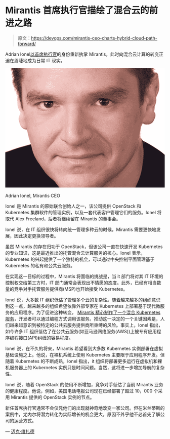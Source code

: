 # Mirantis 首席执行官描绘了混合云的前进之路

> 原文：<https://devops.com/mirantis-ceo-charts-hybrid-cloud-path-forward/>

Adrian Ionel[以首席执行官](https://globenewswire.com/news-release/2018/01/25/1305162/0/en/Co-Founder-Adrian-Ionel-Returns-to-Mirantis-to-Lead-Company-Beyond-Private-Cloud.html)的身份重新执掌 Mirantis，此时向混合云计算的转变正迫在眉睫地成为日常 IT 现实。

![](img/10692fe1599c02219e86341a8486bf9a.png)

Adrian Ionel, Mirantis CEO

Ionel 是 Mirantis 的原始联合创始人之一，该公司提供 OpenStack 和 Kubernetes 集群软件的管理实例，以及一套代表客户管理它们的服务。Ionel 将取代 Alex Freeland，后者将继续留在 Mirantis 的董事会。

Ionel 说，在 IT 组织很快将转向统一管理多种云的时候，Mirantis 需要更快地发展，因此决定更换领导者。

虽然 Mirantis 的存在归功于 OpenStack，但该公司一直在快速开发 Kubernetes 的专业知识，这是最近推出的托管混合云计算服务的核心。Ionel 表示，Kubernetes 的兴起提供了一个独特的机会，可以通过中央控制平面管理基于 Kubernetes 的私有和公共云服务。

在实现这一目标的过程中，Mirantis 将面临的挑战是，当 it 部门将对其 IT 环境的控制权交给第三方时，IT 部门通常会表现出不情愿的态度。此外，已经有相当数量的竞争对手托管服务提供商(MSP)也开始接受 Kubernetes。

Ionel 说，大多数 IT 组织低估了管理多个云的复杂性。随着越来越多的组织意识到这一点，越来越多的组织希望依靠外部专家在 Kubernetes 上部署基于现代微服务的应用程序。为了促进这种转变， [Mirantis 精心制作了一个混合 Kubernetes 服务](https://containerjournal.com/2017/09/28/mirantis-support-kubernetes-aws/)，开发者可以通过编程方式调用该服务。推动这一决定的一个关键因素是，人们越来越意识到被特定的公共云服务提供商所束缚的风险。事实上，Ionel 指出，如今许多 IT 组织低估了在公共云服务(如亚马逊网络服务(AWS))上被专有应用程序编程接口(API)纠缠的容易程度。

Ionel 说，在不久的将来，Mirantis 希望看到大多数 Kubernetes 实例部署在虚拟基础设施之上。他说，在裸机系统上使用 Kubernetes 主要限于应用程序开发。但随着 Kubernetes 的不断成熟，Ionel 指出，it 组织将部署更多运行在虚拟机和裸机服务器上的 Kubernetes 实例只是时间问题。当然，这将进一步增加导航的复杂性。

Ionel 说，随着 OpenStack 的使用不断增加，竞争对手低估了当前 Mirantis 业务的健康程度。他说，例如，美国电话电报公司现在已经部署了超过 10，000 个采用 Mirantis 提供的 OpenStack 实例的节点。

新任首席执行官通常不会仅凭他们的出现就神奇地改变一家公司。但在米兰蒂斯的案例中，尤内尔将潜力转化为实际增长的机会更大，原因不外乎他不必首先了解公司的运营方式。

— [迈克·维扎德](https://devops.com/author/mike-vizard/)